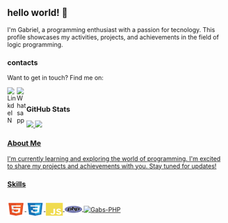 ## hello world! 👋

I'm Gabriel, a programming enthusiast with a passion for tecnology. This profile showcases my activities, projects, and achievements in the field of logic programming.

### contacts

Want to get in touch? Find me on:

<a target="_blank" href="https://www.linkedin.com/in/gabriel-maciel-625980268/">
  <img align="left" alt="LinkdeIN" width="22px" src="https://cdn.jsdelivr.net/npm/simple-icons@v3/icons/linkedin.svg" />
</a>
<a target="_blank" href="https://api.whatsapp.com/send?phone=(31) 98461-9428">
  <img align="left" alt="Whatsapp" width="22px" src="https://cdn.jsdelivr.net/npm/simple-icons@v3/icons/whatsapp.svg" />
</a> </br>



### GitHub Stats

<div>
<a href="https://github.com/gabxw">
<img loading="lazy" height="180em" src="https://github-readme-stats.vercel.app/api/top-langs/?username=gabxw&layout=compact&langs_count=7&theme=dracula"/>
<img loading="lazy" height="180em" src="https://github-readme-stats.vercel.app/api?username=gabxw&show_icons=true&theme=dracula&include_all_commits=true&count_private=true"/>
</div>



### About Me

I'm currently learning and exploring the world of programming. I'm excited to share my projects and achievements with you. Stay tuned for updates!
  
### Skills
  
<div style="display: inline_block"><br>
  <a href="https://github.com/gabxw">
  <img align="center" alt="Gabs-HTML" height="30" width="40" src="https://raw.githubusercontent.com/devicons/devicon/master/icons/html5/html5-original.svg">
  <img align="center" alt="Gabs-CSS" height="30" width="40" src="https://raw.githubusercontent.com/devicons/devicon/master/icons/css3/css3-original.svg">
  <img align="center" alt="Gabs-Js" height="30" width="40" src="https://raw.githubusercontent.com/devicons/devicon/master/icons/javascript/javascript-plain.svg">
  <img align="center" alt="Gabs-PHP" height="30" width="40" src="https://raw.githubusercontent.com/devicons/devicon/master/icons/php/php-original.svg">
    <img align="center" alt="Gabs-PHP" height="30" width="40" src="https://raw.githubusercontent.com/devicons/devicon/master/icons/c#/c#-original.svg">
</div>
 
</div>

